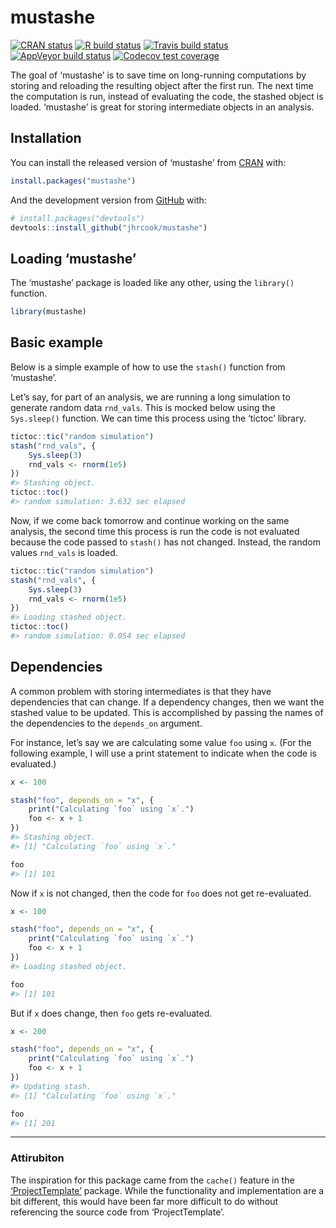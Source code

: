 
<!-- README.md is generated from README.Rmd. Please edit that file -->

# mustashe

<!-- badges: start -->

[![CRAN
status](https://www.r-pkg.org/badges/version/mustashe)](https://CRAN.R-project.org/package=mustashe)
[![R build
status](https://github.com/jhrcook/mustashe/workflows/R-CMD-check/badge.svg)](https://github.com/jhrcook/mustashe/actions)
[![Travis build
status](https://travis-ci.org/jhrcook/mustashe.svg?branch=master)](https://travis-ci.org/jhrcook/mustashe)
[![AppVeyor build
status](https://ci.appveyor.com/api/projects/status/github/jhrcook/mustashe?branch=master&svg=true)](https://ci.appveyor.com/project/jhrcook/mustashe)
[![Codecov test
coverage](https://codecov.io/gh/jhrcook/mustashe/branch/master/graph/badge.svg)](https://codecov.io/gh/jhrcook/mustashe?branch=master)
<!-- badges: end -->

The goal of ‘mustashe’ is to save time on long-running computations by
storing and reloading the resulting object after the first run. The next
time the computation is run, instead of evaluating the code, the stashed
object is loaded. ‘mustashe’ is great for storing intermediate objects
in an analysis.

## Installation

You can install the released version of ‘mustashe’ from
[CRAN](https://CRAN.R-project.org) with:

``` r
install.packages("mustashe")
```

And the development version from
[GitHub](https://github.com/jhrcook/mustashe) with:

``` r
# install.packages("devtools")
devtools::install_github("jhrcook/mustashe")
```

## Loading ‘mustashe’

The ‘mustashe’ package is loaded like any other, using the `library()`
function.

``` r
library(mustashe)
```

## Basic example

Below is a simple example of how to use the `stash()` function from
‘mustashe’.

Let’s say, for part of an analysis, we are running a long simulation to
generate random data `rnd_vals`. This is mocked below using the
`Sys.sleep()` function. We can time this process using the ‘tictoc’
library.

``` r
tictoc::tic("random simulation")
stash("rnd_vals", {
    Sys.sleep(3)
    rnd_vals <- rnorm(1e5)
})
#> Stashing object.
tictoc::toc()
#> random simulation: 3.632 sec elapsed
```

Now, if we come back tomorrow and continue working on the same analysis,
the second time this process is run the code is not evaluated because
the code passed to `stash()` has not changed. Instead, the random values
`rnd_vals` is loaded.

``` r
tictoc::tic("random simulation")
stash("rnd_vals", {
    Sys.sleep(3)
    rnd_vals <- rnorm(1e5)
})
#> Loading stashed object.
tictoc::toc()
#> random simulation: 0.054 sec elapsed
```

## Dependencies

A common problem with storing intermediates is that they have
dependencies that can change. If a dependency changes, then we want the
stashed value to be updated. This is accomplished by passing the names
of the dependencies to the `depends_on` argument.

For instance, let’s say we are calculating some value `foo` using `x`.
(For the following example, I will use a print statement to indicate
when the code is evaluated.)

``` r
x <- 100

stash("foo", depends_on = "x", {
    print("Calculating `foo` using `x`.")
    foo <- x + 1
})
#> Stashing object.
#> [1] "Calculating `foo` using `x`."

foo
#> [1] 101
```

Now if `x` is not changed, then the code for `foo` does not get
re-evaluated.

``` r
x <- 100

stash("foo", depends_on = "x", {
    print("Calculating `foo` using `x`.")
    foo <- x + 1
})
#> Loading stashed object.

foo
#> [1] 101
```

But if `x` does change, then `foo` gets re-evaluated.

``` r
x <- 200

stash("foo", depends_on = "x", {
    print("Calculating `foo` using `x`.")
    foo <- x + 1
})
#> Updating stash.
#> [1] "Calculating `foo` using `x`."

foo
#> [1] 201
```

-----

### Attirubiton

The inspiration for this package came from the `cache()` feature in the
[‘ProjectTemplate’](http://projecttemplate.net/index.html) package.
While the functionality and implementation are a bit different, this
would have been far more difficult to do without referencing the source
code from ‘ProjectTemplate’.
